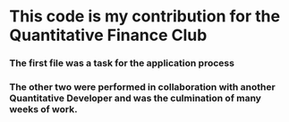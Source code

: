 # This code is my contribution for the Quantitative Finance Club

### The first file was a task for the application process

### The other two were performed in collaboration with another Quantitative Developer and was the culmination of many weeks of work. 
